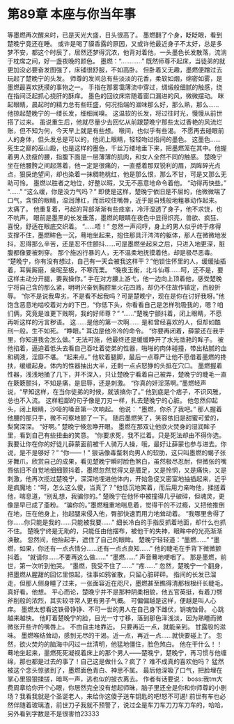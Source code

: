 # 第89章 本座与你当年事
等墨燃再次醒来时，已是天光大盛，日头很高了。
墨燃翻了个身，眨眨眼，看到楚晚宁竟还在睡。
或许是喝了貘香露的原因，又或许他最近身子不太好，总是多梦不安，都这个时辰了，居然还梦得沉浓，他背对着他，一头墨色长发散落，流淌于枕席之间，好一盏夜晚的颜色。
墨燃：“…………”
既然师尊不起床，当徒弟的就更加没必要奋发图强了，床铺很舒服，不如高卧。
但卧着又无趣，墨燃便蹭过去玩起了楚晚宁的头发。
师尊的发间总有些淡淡的花香，柔软如烟，绵密如雾，是墨燃最喜欢抚摸的事物之一。
手指在那雾霭薄流中穿过，绸缎般细腻的触感，绕在指间泛起抓心挠肝的酥痒。
墨色的回纹床帘随着窗口漏进的风，微微摆动。
眯起眼睛，晨起时的精力总有些旺盛，何况指端的滋味那么好，那么熟，那么……
他掠起楚晚宁的一缕长发，细细闻嗅。
这温软的长发，将过往时光，慢慢从前世搭了过来。
虽说重生后，他就尽量少去回忆从前跟楚晚宁那些太过香艳的风流烂账，但不知为何，今天早上就是有些想。
喉间，也似乎有些渴。
不愿再去碰眼前人的身体，但头发总是可以的，他闭上眼睛，轻轻吻过指间的墨色。
这墨色……
死生之巅的巫山殿，也是这样的墨色，千丝万缕地垂下来，把墨燃笼在其中。他握着男人劲瘦的腰，指腹下面是一层薄薄的肌肉，和女人全然不同的触感。
楚晚宁坐在他腰胯之间起落着，他一定是很痛的，一直蹙着那双锐利的眉，凤眸碎光点点，狠戾绝望间，却也染着一抹稠艳桃红，他是那么恨，那么不甘，可是又那么无助可怜。
墨燃以胜者之地位，好整以暇，又无不恶意地命令着他。
“动得再快些。”
“……”
“这么缓，你是没力气吗？”
即使是这样，楚晚宁依旧是不屈的，他微微喘了口气，含恨的眼睛，湿润薄红，而后咬住嘴唇，近乎是自残般地粗暴动作起来。
太痛了。
他重复着，弓起的背部渐渐有些痉挛，冷汗湿透了身子，他不求饶，也不吭声。
眼前是墨黑的长发垂落，墨燃的眼睛在夜色中显得炽亮，兽欲、疯狂、喜悅，舒适在眼底交织着。
“……唔！”
忽然一声闷哼，身上的男人似乎终于疼得支撑不住，墨燃眸色一沉，蓦地坐起来，抱住那具汗涔涔的躯体，那人在微微地发抖，忍得那么辛苦，还是忍不住颤抖……可是墨燃坐起来之后，只进入地更深，脏腹都像要被刺穿。
那个施凶行暴的人，无不温柔地抚摸着他，却是极尽恶毒。
“楚晚宁，你有没有想过，自己有一天会被我这样干？”他锁住怀里的人，缓缓抽插着，耳鬓厮磨，亲昵至极，不寒而栗。
“晚夜玉衡，北斗仙尊……呵，还不是，要这样主动分开腿，要我操你。”
手在对方腰上游弋，他一边向上顶着他，感受楚晚宁将自己含的那么紧，明明兴奋到胸腔里火花四溅，却仍不住故作镇定，百般折辱。
“你不是说我卑劣，不是看不起我吗？可是楚晚宁，现在是你在讨好我呀。”他饱含恶意地啮咬着对方的下巴，“你低下头，你看看自己是怎样吮吸我的，嗯？咱们俩，究竟是谁更下贱啊，我的好师尊？”
“……”楚晚宁颤抖着，闭上眼睛，不愿再听这样的污言秽语。
这……是他的第一次啊……
是和曾经喜欢的人，但却如酷刑一般。生不如死。
“睁眼。”
耳边是他冷冷的命令。
“你要再闭着，薛蒙还在我手里，你知道我会怎么做。”
无法可施，他最终还是缓缓睁开了水光潋滟的眸子。
被他掐着，逼迫着低头去看自己吞吐着徒弟的性器，啪啪的肉体碰撞，带出粘腻的血和稠液，淫靡不堪。
“起来点。”
他软着腿脚，最后一点尊严让他不愿借着墨燃的搀扶，缓缓起身。体内的性器抽出大半，还剩一点点怒狰的头抵在穴口。
墨燃握着性器，浅浅地捅了几下，并不深入，只让楚晚宁看着自己被弄，楚晚宁的睫毛一直在簌簌颤抖，不知是痛，是屈辱，还是刺激。
“你真的奸淫荡啊。”墨燃轻声说，“早知这样，在当你徒弟的时候，就该搞你了。”
他到底是个痞子，不识风雅，总也不入流。
这样粗鄙的句子像是刀刃一样，扎去楚晚宁的心脏。
他忽然仰起头，闭上眼睛，沙哑的嗓音第一次响起。
他说：
“墨燃，你杀了我吧。”
那人握着他腰的那只手，微不可察地颤了一下。
随后墨燃笑了，笑容依旧是甜蜜可爱的，梨窝深深。
“好啊。”
楚晚宁倏忽睁开眼。
墨燃在那双让他欲火焚身的湿润眸子里，看到自己有些扭曲的笑意。
“你要求死，我不拦着。只是死法却由不得你选。我要让你在你的好徒儿薛蒙面前被千人骑万人操，哦，最好让薛蒙也参与进去。你说，是不是够好？”
“你——！”
狠话像毒蝥刺向男人的软肋，这只叫墨燃的蝎子张牙舞爪，欣赏自己的成果，看见楚晚宁瞬时脸色煞白，虽然极尽忍耐，但微张的嘴唇依旧不自觉地细细颤抖着，墨燃忽然觉得又是餍足，又是怜悯，又是痛快，又是刺激，他再次揽过楚晚宁，深深地埋进他体内，开始急促又密室地抽插起来，近乎是疯魔地：“呵，怎么这么傻，当真了？”他低沉地笑着，而后用力亲吻他，揉搓着他，喘息道，“别乱想，我骗你的。”
楚晚宁在他怀中被撞得几乎破碎，但魂灵，更像是早已成了齑粉。
“骗你的。”墨燃粗重地喘息着，觉得干的不过瘾，又把他推倒在地，压在他身上，抬起腿来侵入他，臀部快速而用力地耸动着。
“我哪里舍得了你……你只能是我的……只能被我要……”
细长冷白的手指反抓着地面，却什么也抓不住。
楚晚宁终是无助的，只能任由他摆布，被他干的失神，眼眸中的光亮渐渐涣散。
忽然间，他抬起手，遮住了自己的眼眸。
楚晚宁轻轻道：“墨燃……”
“墨燃，如果，你还有一点点情分……还有一点点良知……”
他的睫毛在手背下微微颤抖着。
“就请你……不要再这么做……”
“墨燃……”
声音蓦地哽咽了。
那是墨燃，前世，第一次听到他哭。
“墨燃，我受不住了……”
“疼……”
忽然，楚晚宁一个翻身，把墨燃从腥甜的回忆里惊起，往事如鸦雀散，只留心脏砰砰。
指间的长发已溜走，但那人侧身睡了过来，一张面容近在咫尺，墨燃甚至瞧得清那根根纤长睫毛。
真好看。他想。
平心而论，楚晚宁并不是那种阴柔相貌，他五官英挺，有着刀劈斧削般的浓烈，其实较寻常人更有男子气概。
可偏偏越是这样，便越是叫人心痒。
墨燃太想看这铁骨铮铮、不可一世的男人在自己身下雌伏，销魂蚀骨。
心跳越来越快。
他盯着楚晚宁的脸，目光一寸寸移，落到那色泽浅淡，因为熟睡而微微张开些许的嘴唇上。
不由自主地靠近。
只要再近一点，就能亲到。
甘露般的滋味。
墨燃喉结耸动，感到无尽的干渴。近一点，再近一点……就快要碰上了。
忽然，欲火焚灼的脑海中闪过一丝清明，他猛地僵住，脸色煞白。
他在干什么！！
蓦地坐起来，墨燃死死凝视着床上的那个男人——楚晚宁，楚晚宁，再习惯与他缠绵，那也都是过去的事了！自己这是做什么？疯了？
难不成真的喜欢他吗？
猛然被这个念头惊骇到了，墨燃面色青白、神思不属。
最后他深吸了口气，把脸埋在掌心里狠狠揉搓，暗骂一声，逃也似的披衣离去。
作者有话要说：
boss:我tm大费周章给你开个心眼，你居然完全没有想起师昧，脑子里还全是你和你师尊的小剧场？我看我就是个圣诞老人，来给你这傻子送车钥匙的吧!怒不可遏!
前世有车也必然伴随着玻璃渣，前世刀子我就不预警了，说过全是车刀车刀刀车刀车的，哈哈，另外看到字数是不是很害怕23333
